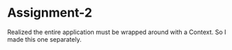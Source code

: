 # Assignment-2
Realized the entire application must be wrapped around with a Context. So I made this one separately.
